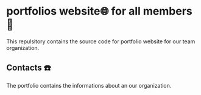 # portfolios website🌐 for all members 🚀
This repulsitory contains the source code for portfolio website for our team organization. 

## Contacts ☎️
The portfolio contains the informations about an our organization.
